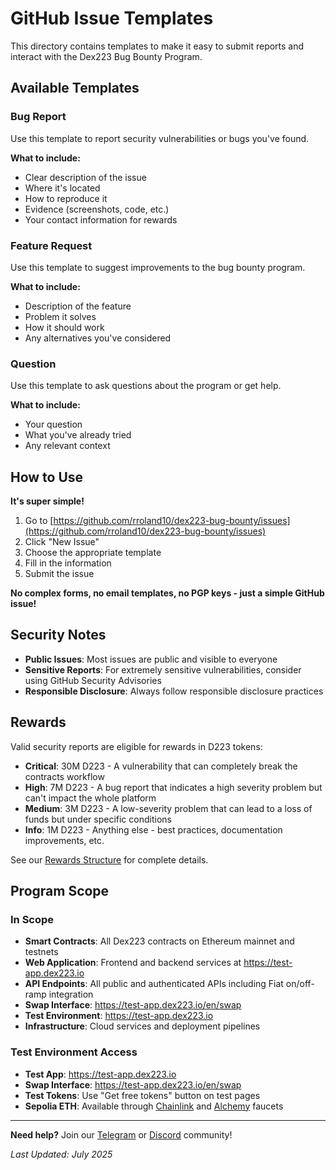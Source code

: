 # GitHub Issue Templates

This directory contains templates to make it easy to submit reports and interact with the Dex223 Bug Bounty Program.

## Available Templates

### Bug Report
Use this template to report security vulnerabilities or bugs you've found.

**What to include:**
- Clear description of the issue
- Where it's located
- How to reproduce it
- Evidence (screenshots, code, etc.)
- Your contact information for rewards

### Feature Request
Use this template to suggest improvements to the bug bounty program.

**What to include:**
- Description of the feature
- Problem it solves
- How it should work
- Any alternatives you've considered

### Question
Use this template to ask questions about the program or get help.

**What to include:**
- Your question
- What you've already tried
- Any relevant context

## How to Use

**It's super simple!**

1. Go to [https://github.com/rroland10/dex223-bug-bounty/issues](https://github.com/rroland10/dex223-bug-bounty/issues)
2. Click "New Issue"
3. Choose the appropriate template
4. Fill in the information
5. Submit the issue

**No complex forms, no email templates, no PGP keys - just a simple GitHub issue!**

## Security Notes

- **Public Issues**: Most issues are public and visible to everyone
- **Sensitive Reports**: For extremely sensitive vulnerabilities, consider using GitHub Security Advisories
- **Responsible Disclosure**: Always follow responsible disclosure practices

## Rewards

Valid security reports are eligible for rewards in D223 tokens:

- **Critical**: 30M D223 - A vulnerability that can completely break the contracts workflow
- **High**: 7M D223 - A bug report that indicates a high severity problem but can't impact the whole platform
- **Medium**: 3M D223 - A low-severity problem that can lead to a loss of funds but under specific conditions
- **Info**: 1M D223 - Anything else - best practices, documentation improvements, etc.

See our [Rewards Structure](../REWARDS.md) for complete details.

## Program Scope

### In Scope
- **Smart Contracts**: All Dex223 contracts on Ethereum mainnet and testnets
- **Web Application**: Frontend and backend services at https://test-app.dex223.io
- **API Endpoints**: All public and authenticated APIs including Fiat on/off-ramp integration
- **Swap Interface**: https://test-app.dex223.io/en/swap
- **Test Environment**: https://test-app.dex223.io
- **Infrastructure**: Cloud services and deployment pipelines

### Test Environment Access
- **Test App**: https://test-app.dex223.io
- **Swap Interface**: https://test-app.dex223.io/en/swap
- **Test Tokens**: Use "Get free tokens" button on test pages
- **Sepolia ETH**: Available through [Chainlink](https://faucets.chain.link/sepolia) and [Alchemy](https://www.alchemy.com/faucets/ethereum-sepolia) faucets

---

**Need help?** Join our [Telegram](https://t.me/Dex223_defi) or [Discord](https://discord.gg/t5bdeGC5Jk) community!

*Last Updated: July 2025*
